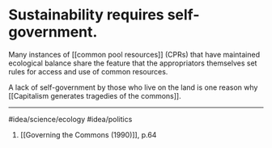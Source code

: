 # Sustainability requires self-government. 
Many instances of [[common pool resources]] (CPRs) that have maintained ecological balance share the feature that the appropriators themselves set rules for access and use of common resources. 

A lack of self-government by those who live on the land is one reason why [[Capitalism generates tragedies of the commons]]. 

---
#idea/science/ecology 
#idea/politics 

1. [[Governing the Commons (1990)]], p.64